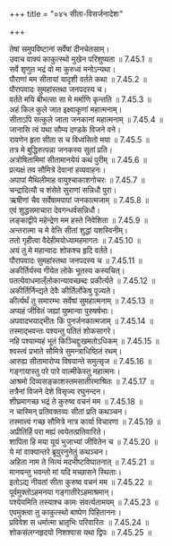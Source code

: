 +++
title = "०४५ सीता-विसर्जनादेशः"

+++


  
तेषां समुपविष्टानां सर्वेषां दीनचेतसाम्।  
उवाच वाक्यं काकुत्स्थो मुखेन परिशुष्यता ॥ 7.45.1 ॥   
सर्वे शृणुत भद्रं वो मा कुरुध्वं मनोऽन्यथा।  
पौराणां मम सीतायां यादृशी वर्तते कथा ॥ 7.45.2 ॥   
पौरापवादः सुमहांस्तथा जनपदस्य च।  
वर्तते मयि बीभत्सा सा मे मर्माणि कृन्तति ॥ 7.45.3 ॥   
अहं किल कुले जात इक्ष्वाकूणां महात्मनाम्।  
सीताऽपि सत्कुले जाता जनकानां महात्मनाम् ॥ 7.45.4 ॥   
जानासि त्वं यथा सौम्य दण्डके विजने वने।  
रावणेन हृता सीता स च विध्वंसितो मया ॥ 7.45.5 ॥   
तत्र मे बुद्धिरुत्पन्ना जनकस्य सुतां प्रति।  
अत्रोषितामिमां सीतामानयेयं कथं पुरीम् ॥ 7.45.6 ॥   
प्रत्यक्षं तव सौमित्रे देवानां हव्यवाहनः।  
अपापां मैथिलीमाह वायुश्चाकाशगोचरः ॥ 7.45.7 ॥   
चन्द्रादित्यौ च शंसेते सुराणां सन्निधौ पुरा।  
ऋषीणां चैव सर्वेषामपापां जनकात्मजाम् ॥ 7.45.8 ॥   
एवं शुद्धसमाचारा देवगन्धर्वसन्निधौ।  
लङ्काद्वीपे महेन्द्रेण मम हस्ते निवेशिता ॥ 7.45.9 ॥   
अन्तरात्मा च मे वेत्ति सीतां शुद्धां यशस्विनीम्।  
ततो गृहीत्वा वैदेहीमयोध्यामहमागतः ॥ 7.45.10 ॥   
अयं तु मे महान्वादः शोकश्च हृदि वर्तते।  
पौरापवादः सुमहांस्तथा जनपदस्य च ॥ 7.45.11 ॥   
अकीर्तिर्यस्य गीयेत लोके भूतस्य कस्यचित्।  
पतत्येवाधमाल्ँलोकान्यावच्छब्दः प्रकीर्त्यते ॥ 7.45.12 ॥   
अकीर्तिर्निन्द्यते देवैः कीर्तिर्लोकेषु पूज्यते।  
कीर्त्यर्थं तु समारम्भः सर्वेषां सुमहात्मनाम् ॥ 7.45.13 ॥   
अप्यहं जीवितं जह्यां युष्मान्वा पुरुषर्षभाः।  
अपवादभयाद्भीतः किं पुनर्जनकात्मजाम् ॥ 7.45.14 ॥   
तस्माद्भवन्तः पश्यन्तु पतितं शोकसागरे।  
नहि पश्याम्यहं भूतं किञ्चिद्दुःखमतोऽधिकम् ॥ 7.45.15 ॥   
श्वस्त्वं प्रभाते सौमित्रे सुमन्त्राधिष्ठितं रथम्।  
आरुह्य सीतामारोप्य विषयान्ते समुत्सृज ॥ 7.45.16 ॥   
गङ्गायास्तु परे पारे वाल्मीकेस्तु महात्मनः।  
आश्रमो दिव्यसङ्काशस्तमसातीरमाश्रितः ॥ 7.45.17 ॥   
तत्रैनां विजने देशे विसृज्य रघुनन्दन।  
शीघ्रमागच्छ भद्रं ते कुरुष्व वचनं मम ॥ 7.45.18 ॥   
न चास्मिन् प्रतिवक्तव्यः सीतां प्रति कथञ्चन।  
तस्मात्त्वं गच्छ सौमित्रे नात्र कार्या विचारणा ॥ 7.45.19 ॥   
अप्रीतिर्हि परा मह्यं त्वयेतत्प्रतिवारिते।  
शापिता हि मया यूयं भुजाभ्यां जीवितेन च ॥ 7.45.20 ॥   
ये मां वाक्यान्तरे ब्रूयुरनुनेतुं कथञ्चन।  
अहिता नाम ते नित्यं मदभीष्टविघातनात् ॥ 7.45.21 ॥   
मानयन्तु भवन्तो मां यदि मच्छासने स्थिताः।  
इतोऽद्य नीयतां सीता कुरुष्व वचनं मम ॥ 7.45.22 ॥   
पूर्वमुक्तोऽहमनया गङ्गातीरेऽहमाश्रमान्।  
पश्येयमिति तस्याश्च कामः संवर्त्यतामयम् ॥ 7.45.23 ॥   
एवमुक्त्वा तु काकुत्स्थो बाष्पेण पिहिताननः।  
प्रविवेश स धर्मात्मा भ्रातृभिः परिवारितः ॥ 7.45.24 ॥   
शोकसंलग्नहृदयो निशश्वास यथा द्विपः ॥ 7.45.25 ॥   
